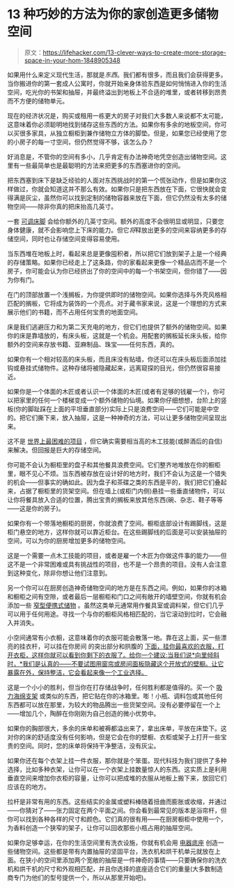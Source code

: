 # 13 种巧妙的方法为你的家创造更多储物空间

> 原文：<https://lifehacker.com/13-clever-ways-to-create-more-storage-space-in-your-hom-1848905348>

如果用什么来定义现代生活，那就是*东西*。我们都有很多，而且我们会获得更多。当你搬进你的第一套成人公寓时，你就开始亲身体验东西是如何悄悄进入你的生活空间，吃光你的书架和抽屉，并最终溢出到地板上不合适的堆里，或者转移到昂贵而不方便的储物单元。

现在的经济状况是，购买或租用一栋更大的房子对我们大多数人来说都不太可能，这意味着你必须聪明地找到储存这些东西的方法。如果你有多余的地板空间，你可以买很多家具，从独立橱柜到兼作储物立方体的脚垫。但是，如果您已经使用了您的小房子的每一寸空间，但仍然觉得不够，该怎么办？

好消息是，不管你的空间有多小，几乎肯定有办法神奇地凭空创造出储物空间。这里有一些最简单也是最聪明的方法来把更多的东西塞进你的空间。

把东西塞到床下是缺乏经验的人面对东西挑战时的第一个慌张动作，但是如果你这样做过，你就会知道这并不那么有效。如果你只是把东西放在下面，它很快就会变得满是灰尘，虽然你可以找到定制的储物容器来放在下面，但它仍然没有太多的储物空间——除非你真的把床抬高几英寸。

一套 [可调床脚](https://tinyurl.com/25m534yr) 会给你额外的几英寸空间。额外的高度不会很明显或明显，只要您身体健康，就不会影响您上下床的能力。但它*将*释放出更多的空间来容纳更多的存储空间，同时也让存储空间变得容易使用。

当东西堆在地板上时，看起来总是更像囤积者，所以把它们放到架子上是一个经典的存储策略。如果你已经走上了这条路，你的家看起来更像一个精品店而不是一个房子，你可能会认为你已经挤出了你的空间中的每一个书架空间，但你错了——因为你有门。

在门的顶部放置一个浅搁板，为你提供即时的储物空间。如果你选择与外壳风格相匹配的搁板，它将成为装饰的一个亮点。对于藏书家来说，这是一个理想的方式来展示他们的书籍，而不占用任何宝贵的地面空间。

床是我们逃避压力和为第二天充电的地方，但它们也提供了额外的储物空间。如果你的床是靠墙放的，有床头板，这就是一个机会。用配套的搁板延长床头板，给你额外的空间来存放书籍、亚麻制品、珠宝——任何东西，真的。

如果你有一个相对较高的床头板，而且床没有贴墙，你还可以在床头板后面添加挂钩或悬挂式储物件。这种存储将被隐藏起来，远离窥探的目光，但仍然很容易接近。

如果你是一个体面的木匠或者认识一个体面的木匠(或者有足够的钱雇一个)，你可以把家里的任何一个楼梯变成一个额外储物的仙境。如果你仔细想想，台阶上的竖板(你的脚趾踩在上面的平坦垂直部分)实际上只是浪费空间——它们可能是中空的。把它们撕下来，放入抽屉，这是一种神奇的方法，可以让更多储物空间呈现出来。

这不是 [世界上最困难的项目](https://www.instructables.com/Staircase-Drawers-/) ，但它确实需要相当高的木工技能(或醉酒后的自信)来解决。但回报是巨大的存储空间。

你可能不会认为橱柜里的盘子和其他餐具浪费空间。它们整齐地堆放在你的橱柜里，眼不见心不烦。当东西被存放在设计好的地方时，我们不会认为这是一个错失的机会——但事实的确如此。因为盘子和茶碟之类的东西是平的，我们把它们叠起来，占据了橱柜里的货架空间。但在墙上(或柜门内侧)悬挂一些垂直储物件，可以让你将餐具放入合适的位置，腾出宝贵的搁板来放其他东西(碗、杂志、鞋子等等——这是你的房子)。

如果你有一个带落地橱柜的厨房，你就浪费了空间。橱柜底部设计有踢脚线，这是柜门悬空的地方，这样你就可以靠近柜台。在这些踢脚线的后面是可以安装抽屉的空间，可以为你的厨房增加更多的储物空间。

这是一个需要一点木工技能的项目，或者是雇一个木匠为你做这件事的能力——但这不是一个非常困难或具有挑战性的项目，也不是一个昂贵的项目。没有人会注意到这种变化，除非你想让他们注意到。

另一个你可以在厨房创造神奇储物空间的地方是在东西之间。例如，如果你的冰箱和橱柜之间有空隙，或者最后一层橱柜和门口之间有敞开的墙壁空间，你就有机会添加一些 [窄型便携式储物](https://tinyurl.com/2p9n3dkm) 。虽然这类单元通常用作餐具室或调料架，但它们几乎可以用于任何用途。寻找一个与你的橱柜风格相匹配的，当它滚动到位时，它会融入并消失。

小空间通常有小衣橱，这意味着你的衣服可能会散落一地。靠在这上面，买一些漂亮的挂衣杆，可以挂在你房间 的突出部分和拱腹的 [下面，挂你最喜欢的衣服，打开衣柜，这样你就可以看到你剩下的衣服了。给你一个建议:当我们说*向里倾斜时，*我们是认真的——不要试图用窗帘或房间面板隐藏这个开放式的壁橱。让它暴露在外，保持整洁，它会看起来像一个工业选择。](https://tinyurl.com/4xwu8hxh)

这是一个小小的胜利，但当你在打存储战争时，任何胜利都是值得的。买一个 [吸力海绵支架](https://tinyurl.com/mwh66t8w) 或类似的东西，把它贴在你的冰箱里。嘭！小瓶、调料包或其他任何东西都可以放在那里，为较大的物品腾出一些货架空间。没有必要停留在一个上——增加几个，陶醉在你刚刚为自己创造的微小优势中。

如果你的胸部很大，多余的床单和被褥都溢出来了，拿出床单，平放在床垫下。这对你的床的舒适度没有任何影响，但是它会在你的壁橱、衣柜或架子上打开一些宝贵的空间。同时，您的床单将保持干净整洁，没有灰尘。

如果你还在每个衣架上挂一件衣服，那你就是个笨蛋。现代科技为我们提供了多种选择，比如多种衣架，让你可以在一个衣架上挂数量惊人的东西。这实质上是利用垂直空间来增加你衣柜的容量，让你可以把成堆的衣服从地板上搬下来，放回它们应该在的地方。

拉杆是非常有用的东西。这些结实的金属或塑料棒随着扭曲而膨胀或收缩，并通过——你猜对了——张力固定在两个平面之间。你会看到最常见的版本是浴帘杆，但你可以找到各种各样的尺寸和颜色。它们真的很有用——在厨房橱柜中使用一个，为香料创造一个狭窄的架子，让你可以回收那些小瓶占用的抽屉空间。

如果你足够幸运，在你的生活空间里有洗衣设施，你就有机会用 [电器底座](https://www.bestbuy.com/site/lg-27-laundry-pedestal-with-storage-drawer-graphite-steel/9763303.p?skuId=9763303) 创造一些储物空间。这些都是带有内置抽屉的坚固平台，洗衣机和烘干机单元就放在上面。在狭小的空间里添加两个宽敞的抽屉是一件神奇的事情——只要确保你的洗衣机和烘干机的尺寸和外观相匹配，并且你选择的底座适合它们的重量(大多数制造商专门为他们的型号提供一个，所以从那里开始吧)。
